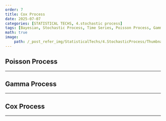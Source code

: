```yaml
---
order: 7
title: Cox Process
date: 2025-07-07
categories: [STATISTICAL TECHS, 4.stochastic process]
tags: [Bayesian, Stochastic Process, Time Series, Poisson Process, Gamma Process, Cox Process, Poisson Dist., Gamma Dist.]
math: true
image:
    path: /_post_refer_img/StatisticalTechs/4.StochasticProcess/Thumbnail.jpg
---
```


## Poisson Process
-----

## Gamma Process
-----

## Cox Process
-----